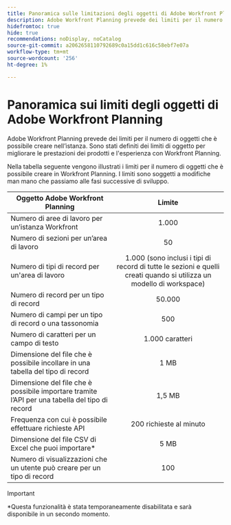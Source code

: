 ```yaml
---
title: Panoramica sulle limitazioni degli oggetti di Adobe Workfront Planning
description: Adobe Workfront Planning prevede dei limiti per il numero di oggetti che è possibile creare nell’istanza. Sono stati definiti dei limiti di oggetto per migliorare le prestazioni dei prodotti e l'esperienza con Workfront Planning.
hidefromtoc: true
hide: true
recommendations: noDisplay, noCatalog
source-git-commit: a2062658110792689c0a15dd1c616c58ebf7e07a
workflow-type: tm+mt
source-wordcount: '256'
ht-degree: 1%

---
```



<!--update the metadata with real information when making this available in TOC and in the left nav-->

# Panoramica sui limiti degli oggetti di Adobe Workfront Planning

Adobe Workfront Planning prevede dei limiti per il numero di oggetti che è possibile creare nell’istanza. Sono stati definiti dei limiti di oggetto per migliorare le prestazioni dei prodotti e l&#39;esperienza con Workfront Planning.

Nella tabella seguente vengono illustrati i limiti per il numero di oggetti che è possibile creare in Workfront Planning. I limiti sono soggetti a modifiche man mano che passiamo alle fasi successive di sviluppo.

| Oggetto Adobe Workfront Planning | Limite |
|-------------------------------------------------------------------------------|:---------------------------------------------------------------------------------------------------------------:|
| Numero di aree di lavoro per un’istanza Workfront | 1.000 |
| Numero di sezioni per un’area di lavoro | 50 |
| Numero di tipi di record per un&#39;area di lavoro | 1.000 (sono inclusi i tipi di record di tutte le sezioni e quelli creati quando si utilizza un modello di workspace) |
| Numero di record per un tipo di record | 50.000 |
| Numero di campi per un tipo di record o una tassonomia | 500 |
| Numero di caratteri per un campo di testo | 1.000 caratteri |
| Dimensione del file che è possibile incollare in una tabella del tipo di record | 1 MB |
| Dimensione del file che è possibile importare tramite l’API per una tabella del tipo di record | 1,5 MB |
| Frequenza con cui è possibile effettuare richieste API | 200 richieste al minuto |
| Dimensione del file CSV di Excel che puoi importare* | 5 MB |
| Numero di visualizzazioni che un utente può creare per un tipo di record | 100 |

<!--add to the table above: Maximum number of views created by one use 100 -->

>[!IMPORTANT]
>
>*Questa funzionalità è stata temporaneamente disabilitata e sarà disponibile in un secondo momento.

<!--At GA, replace the table above with this:

|       Adobe Workfront Planning  object                                                          |                                                        Limit                                                    |
|-------------------------------------------------------------------------------|:---------------------------------------------------------------------------------------------------------------:|
|     Number of Workspaces for one Workfront instance                                      |   unlimited*                                                                                                        |
|     Number of sections for one workspace                                      |   50                                                                                                         |
|     Number of Record Types for one workspace                                            |   1,000 (this includes record types from all sections and those that are created when using a workspace template)  |
|     Number of records for one record type                                               |   25,000                                                                                                        |
|     Number of records for one workspace                                               |   25,000 for customers with the Planning plan <br> 500,000 for customers with the Planning Plus  plan                                                                                                         |
|     Number of total records for one instance of Workfront Planning type                                               |   500,000 for customers with the Planning plan <br>2 million for customers with the Planning Plus plan                                                                                                        |
|     Number of fields for one record type or taxonomy                            |   500                                                                                                           |
|     Number of characters for a text field                                                               |   1,000 characters                                                                                              |
|     Size of file that you can paste in a record type table                    |   1MB                                                                                                           |
|     Size of file that you can import through the API for a record type table  |   1.5MB                                                                                                         |
|     The rate at which API requests can be made                                    |   200 requests per minute                                                                                       |
| Size of CSV of Excel file you can import** | 5MB |
| Number of views one user can create for one record type | 100 |

*We recommend not to have too many workspaces, as they could become hard to manage and your workflows might be too fragmented.
**This functionality has been temporarily disabled and it will be available at a later date.
-->